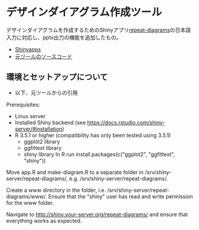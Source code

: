 # デザインダイアグラム作成ツール

デザインダイアグラムを作成するためのShinyアプリ[repeat-diagrams](https://presc.sdu.dk/repeat-diagrams/)の日本語入力に対応し、pptx出力の機能を追加したもの。

- [Shinyapps](https://nissinbo.shinyapps.io/repeat-diagrams-jp/)
- [元ツールのソースコード](https://source.coderefinery.org/lcl/repeat-diagrams)

## 環境とセットアップについて

- 以下、元ツールからの引用

Prerequisites:
* Linux server
* Installed Shiny backend (see https://docs.rstudio.com/shiny-server/#installation)
* R 3.5.1 or higher (compatibility has only been tested using 3.5.1)
	* ggplot2 library
	* ggfittext library
	* shiny library
In R run install.packages(c("ggplot2", "ggfittext", "shiny"))

Move app.R and make-diagram.R to a separate folder in /srv/shiny-server/repeat-diagrams/,
e.g. /srv/shiny-server/repeat-diagrams/.

Create a www directory in the folder, i.e. /srv/shiny-server/repeat-diagrams/www/.
Ensure that the "shiny" user has read and write permission for the www folder.

Navigate to http://shiny.your-server.org/repeat-diagrams/ and ensure that everything works as expected.
